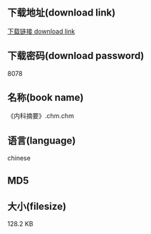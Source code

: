 ## 下载地址(download link)
[下载链接 download link](https://tutu365.netlify.app/?s=%E3%80%8A%E5%86%85%E7%A7%91%E6%91%98%E8%A6%81%E3%80%8B.chm)

## 下载密码(download password)
8078

## 名称(book name)
《内科摘要》.chm.chm

## 语言(language)
chinese

## MD5


## 大小(filesize)
128.2 KB
